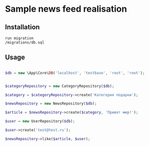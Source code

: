 Sample news feed realisation
===================
## Installation ##

```
run migration
/migrations/db.sql

```


## Usage ##
```php

$db = new \App\Core\DB('localhost', 'testbase', 'root', 'root');


$categoryRepository = new CategoryRepository($db);

$category = $categoryRepository->create('Категория подарки');

$newsRepository = new NewsRepository($db);

$article = $newsRepository->create($category, 'Привет мир!');

$user = new UserRepository($db);

$user->create('test@test.ru');

$newsRepository->like($article, $user);

```